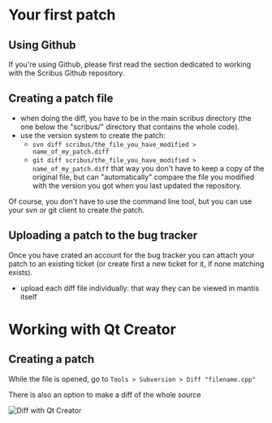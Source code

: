 # Your first patch

## Using Github

If you're using Github, please first read the section dedicated to working with the Scribus Github repository.

## Creating a patch file

- when doing the diff, you have to be in the main scribus directory (the one below the "scribus/" directory that contains the whole code).
- use the version system to create the patch:
  - `svn diff scribus/the_file_you_have_modified > name_of_my_patch.diff`
  - `git diff scribus/the_file_you_have_modified > name_of_my_patch.diff`
  that way you don't have to keep a copy of the original file, but can "automatically" compare the file you modified with the version you got when you last updated the repository.

Of course, you don't have to use the command line tool, but you can use your svn or git client to create the patch.

## Uploading a patch to the bug tracker

Once you have crated an account for the bug tracker you can attach your patch to an existing ticket (or create first a new ticket for it, if none matching exists).

- upload each diff file individually: that way they can be viewed in mantis itself

# Working with Qt Creator

## Creating a patch

While the file is opened, go to `Tools > Subversion > Diff "filename.cpp"`

There is also an option to make a diff of the whole source

![Diff with Qt Creator](images/qtcreator_diff.png)

